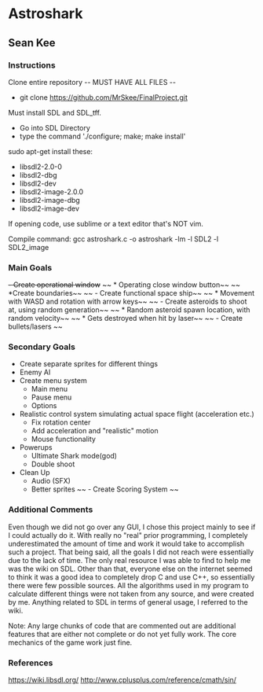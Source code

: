 # Astroshark
## Sean Kee

### Instructions

Clone entire repository -- MUST HAVE ALL FILES --
 - git clone https://github.com/MrSkee/FinalProject.git

Must install SDL and SDL_tff.
 - Go into SDL Directory
 - type the command './configure; make; make install'

sudo apt-get install these:
 - libsdl2-2.0-0
 - libsdl2-dbg
 - libsdl2-dev
 - libsdl2-image-2.0.0
 - libsdl2-image-dbg
 - libsdl2-image-dev

If opening code, use sublime or a text editor that's NOT vim.

Compile command:
gcc astroshark.c -o astroshark -lm -l SDL2 -l SDL2_image

### Main Goals
 ~~- Create operational window~~
 	~~ * Operating close window button~~
 	~~ *Create boundaries~~
 ~~ - Create functional space ship~~
 	~~ * Movement with WASD and rotation with arrow keys~~
~~ - Create asteroids to shoot at, using random generation~~
 ~~	* Random asteroid spawn location, with random velocity~~
~~ 	* Gets destroyed when hit by laser~~
 ~~ - Create bullets/lasers ~~

### Secondary Goals
 - Create separate sprites for different things
 - Enemy AI
 - Create menu system
 	* Main menu
 	* Pause menu
 	* Options
 - Realistic control system simulating actual space flight (acceleration etc.)
 	* Fix rotation center
 	* Add acceleration and "realistic" motion
 	* Mouse functionality
 - Powerups
 	* Ultimate Shark mode(god)
 	* Double shoot
 - Clean Up
 	* Audio (SFX)
 	* Better sprites
 ~~ - Create Scoring System ~~

### Additional Comments

Even though we did not go over any GUI, I chose this project mainly to see if I could actually do it. With really no "real" prior programming, I completely underestimated the amount of time and work it would take to accomplish such a project. That being said, all the goals I did not reach were essentially due to the lack of time. The only real resource I was able to find to help me was the wiki on SDL. Other than that, everyone else on the internet seemed to think it was a good idea to completely drop C and use C++, so essentially there were few possible sources. All the algorithms used in my program to calculate different things were not taken from any source, and were created by me. Anything related to SDL in terms of general usage, I referred to the wiki.


Note: Any large chunks of code that are commented out are additional features that are either not complete or do not yet fully work. The core mechanics of the game work just fine.


### References
https://wiki.libsdl.org/
http://www.cplusplus.com/reference/cmath/sin/

